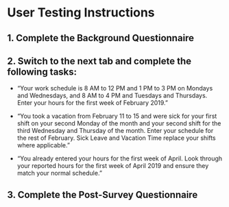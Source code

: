 # User Testing Instructions

## 1. Complete the Background Questionnaire

## 2. Switch to the next tab and complete the following tasks:
* “Your work schedule is 8 AM to 12 PM and 1 PM to 3 PM on Mondays and Wednesdays, and 8 AM to 4 PM and Tuesdays and Thursdays. Enter your hours for the first week of February 2019.”

* “You took a vacation from February 11 to 15 and were sick for your first shift on your second Monday of the month and your second shift for the third Wednesday and Thursday of the month. Enter your schedule for the rest of February. Sick Leave and Vacation Time replace your shifts where applicable.”

* “You already entered your hours for the first week of April. Look through your reported hours for the first week of April 2019 and ensure they match your normal schedule.”

## 3. Complete the Post-Survey Questionnaire